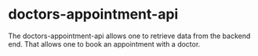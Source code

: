 # doctors-appointment-api
The doctors-appointment-api allows one to retrieve data from the backend end. That allows one to book an appointment with a doctor.
